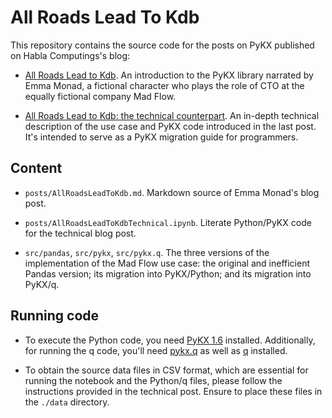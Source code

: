# All Roads Lead To Kdb

This repository contains the source code for the posts on PyKX published on Habla Computings's blog: 

* [All Roads Lead to Kdb](https://www.habla.dev/blog/2023/07/31/all-roads-lead-to-kdb.html). An introduction to the PyKX library narrated by Emma Monad, a fictional character who plays the role of CTO at the equally fictional company Mad Flow.

* [All Roads Lead to Kdb: the technical counterpart](https://www.habla.dev/blog/2023/07/31/all-roads-lead-to-kdb.html). An in-depth technical description of the use case and PyKX code introduced in the last post. It's intended to serve as a PyKX migration guide for programmers. 

## Content

* `posts/AllRoadsLeadToKdb.md`.  Markdown source of Emma Monad's blog post. 

* `posts/AllRoadsLeadToKdbTechnical.ipynb`. Literate Python/PyKX code for the technical blog post.

* `src/pandas`, `src/pykx`, `src/pykx.q`. The three versions of the implementation of the Mad Flow use case: the original and inefficient Pandas version; its migration into PyKX/Python; and its migration into PyKX/q.

## Running code

* To execute the Python code, you need [PyKX 1.6](https://code.kx.com/pykx/1.6/getting-started/installing.html) installed. Additionally, for running the q code, you'll need [pykx.q](https://code.kx.com/pykx/1.6/api/pykx_under_q.html) as well as [q](https://code.kx.com/q/learn/install/) installed.
- To obtain the source data files in CSV format, which are essential for running the notebook and the Python/q files, please follow the instructions provided in the technical post. Ensure to place these files in the `./data` directory.

